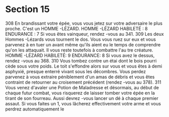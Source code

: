 # Section 15

308
En brandissant votre épée, vous vous jetez sur votre adversaire le
plus proche. C'est un HOMME -LÉZARD.
HOMME -LÉZARD  HABILETÉ : 8 ENDURANCE : 7
Si vous êtes vainqueur, rendez -vous au  341.
309
Les deux Hommes -Lézards vous tournent le dos. Vous vous ruez
sur eux et vous parvenez à en tuer un avant même qu'ils aient eu le
temps de comprendre qu'on les attaquait. Il vous reste toutefois à
combattre l'au tre créature.
HOMME -LÉZARD  HABILETÉ: 9 ENDURANCE: 8
Si vous avez le dessus, rendez -vous au  368.
310
Vous tombez contre un étai dont le bois pourri cède sous votre
poids. Le toit s'effondre alors sur vous et vous êtes à demi
asphyxié, presque enterré vivant sous les décombres. Vous perdez
parvenez à vous extraire péniblement d'un amas de débris et vous
êtes contraint de retourner au croisement précédent (rendez -vous
au 378).
311
Vous venez d'avaler une Potion de Maladresse et désormais, au
début de chaque futur combat, vous risquerez de laisser tomber
votre épée en la tirant de son fourreau. Aussi devrez -vous lancer un
dé à chaque premier assaut. Si vous faites un 1, vous lâcherez
effectivement votre arme et vous perdrez automatiquement le